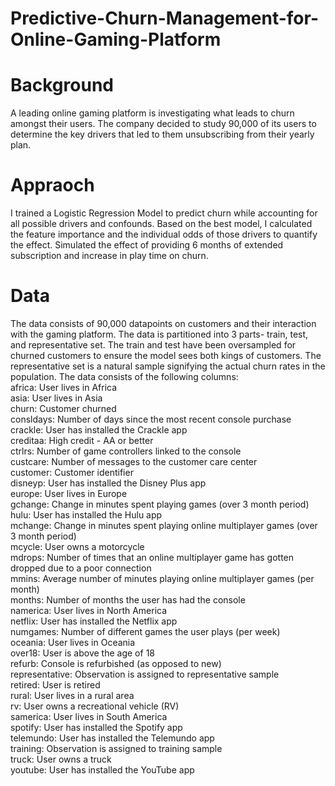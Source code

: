 # Predictive-Churn-Management-for-Online-Gaming-Platform
# Background
A leading online gaming platform is investigating what leads to churn amongst their users. The company decided to study 90,000 of its users to determine the key drivers that led to them unsubscribing from their yearly plan. 

# Appraoch
I trained a Logistic Regression Model to predict churn while accounting for all possible drivers and confounds. Based on the best model, I calculated the feature importance and the individual odds of those drivers to quantify the effect. Simulated the effect of providing 6 months of extended subscription and increase in play time on churn.

# Data
The data consists of 90,000 datapoints on customers and their interaction with the gaming platform. The data is partitioned into 3 parts- train, test, and representative set. The train and test have been oversampled for churned customers to ensure the model sees both kings of customers. The representative set is a natural sample signifying the actual churn rates in the population. The data consists of the following columns:
<br>africa: User lives in Africa
<br>asia: User lives in Asia 
<br>churn: Customer churned
<br>consldays: Number of days since the most recent console purchase
<br>crackle: User has installed the Crackle app
<br>creditaa: High credit - AA or better 
<br>ctrlrs: Number of game controllers linked to the console
<br>custcare: Number of messages to the customer care center
<br>customer: Customer identifier
<br>disneyp: User has installed the Disney Plus app
<br>europe: User lives in Europe 
<br>gchange: Change in minutes spent playing games (over 3 month period)
<br>hulu: User has installed the Hulu app
<br>mchange: Change in minutes spent playing online multiplayer games (over 3 month period)
<br>mcycle: User owns a motorcycle
<br>mdrops: Number of times that an online multiplayer game has gotten dropped due to a poor connection
<br>mmins: Average number of minutes playing online multiplayer games (per month)
<br>months: Number of months the user has had the console
<br>namerica: User lives in North America 
<br>netflix: User has installed the Netflix app
<br>numgames: Number of different games the user plays (per week)
<br>oceania: User lives in Oceania
<br>over18: User is above the age of 18
<br>refurb: Console is refurbished (as opposed to new)
<br>representative: Observation is assigned to representative sample
<br>retired: User is retired
<br>rural: User lives in a rural area 
<br>rv: User owns a recreational vehicle (RV)
<br>samerica: User lives in South America
<br>spotify: User has installed the Spotify app
<br>telemundo: User has installed the Telemundo app
<br>training: Observation is assigned to training sample
<br>truck: User owns a truck
<br>youtube: User has installed the YouTube app
